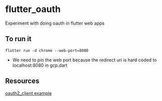 # flutter_oauth
Experiment with doing oauth in flutter web apps

## To run it

```
flutter run -d chrome --web-port=8080
```

* We need to pin the web port because the redirect uri is hard coded to localhost:8080
  in gcp.dart

## Resources

[oauth2_client example](https://pub.dev/packages/oauth2_client/example)